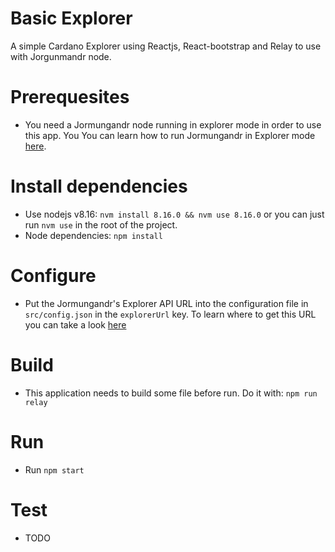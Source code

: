 # Basic Explorer

A simple Cardano Explorer using Reactjs, React-bootstrap and Relay to use with Jorgunmandr node.

# Prerequesites

- You need a Jormungandr node running in explorer mode in order to use this app. You You can learn how to run Jormungandr in Explorer mode [here](https://input-output-hk.github.io/jormungandr/quickstart/04_explorer.html).

# Install dependencies

- Use nodejs v8.16: `nvm install 8.16.0 && nvm use 8.16.0` or you can just run `nvm use` in the root of the project.
- Node dependencies: `npm install`

# Configure

- Put the Jormungandr's Explorer API URL into the configuration file in `src/config.json` in the `explorerUrl` key. To learn where to get this URL you can take a look [here](https://input-output-hk.github.io/jormungandr/quickstart/03_rest_api.html)

# Build

- This application needs to build some file before run. Do it with:
  `npm run relay`

# Run

- Run `npm start`

# Test

- TODO
